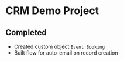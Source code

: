 # CRM Demo Project

## Completed
- Created custom object `Event Booking`
- Built flow for auto-email on record creation
